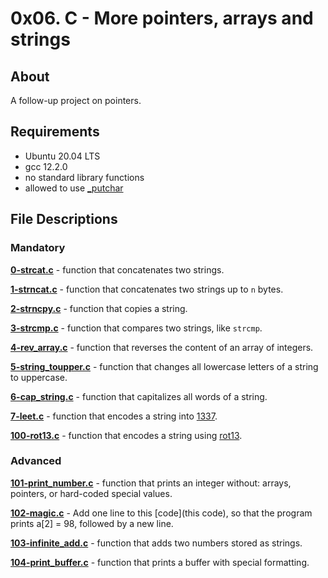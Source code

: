 # 0x06. C - More pointers, arrays and strings
## About
A follow-up project on pointers.
## Requirements
- Ubuntu 20.04 LTS
- gcc 12.2.0
- no standard library functions
- allowed to use [_putchar](https://github.com/holbertonschool/_putchar.c/blob/master/_putchar.c)
## File Descriptions
### Mandatory
**[0-strcat.c](0-strcat.c)** - function that concatenates two strings.

**[1-strncat.c](1-strncat.c)** - function that concatenates two strings up to `n` bytes.

**[2-strncpy.c](2-strncpy.c)** - function that copies a string.

**[3-strcmp.c](3-strcmp.c)** - function that compares two strings, like `strcmp`.

**[4-rev_array.c](4-rev_array.c)** - function that reverses the content of an array of integers.

**[5-string_toupper.c](5-string_toupper.c)** - function that changes all lowercase letters of a string to uppercase.

**[6-cap_string.c](6-cap_string.c)** - function that capitalizes all words of a string.

**[7-leet.c](7-leet.c)** - function that encodes a string into [1337](https://intranet.hbtn.io/rltoken/HDZQ5imXboSDnMXO9P0-Tg).

**[100-rot13.c](100-rot13.c)** - function that encodes a string using [rot13](https://intranet.hbtn.io/rltoken/IFaBd0QrK-h50gV7IoW9iQ).

### Advanced
**[101-print_number.c](101-print_number.c)** - function that prints an integer without:  arrays, pointers, or hard-coded special values.

**[102-magic.c](102-magic.c)** - Add one line to this [code](this code), so that the program prints a[2] = 98, followed by a new line.

**[103-infinite_add.c](103-infinite_add.c)** - function that adds two numbers stored as strings.

**[104-print_buffer.c](104-print_buffer.c)** - function that prints a buffer with special formatting.
